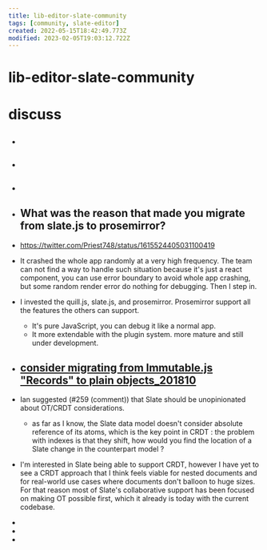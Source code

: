```yaml
---
title: lib-editor-slate-community
tags: [community, slate-editor]
created: 2022-05-15T18:42:49.773Z
modified: 2023-02-05T19:03:12.722Z
---
```


# lib-editor-slate-community

# discuss

- ## 

- ## 

- ## 

- ## What was the reason that made you migrate from slate.js to prosemirror?
- https://twitter.com/Priest748/status/1615524405031100419
- It crashed the whole app randomly at a very high frequency.
The team can not find a way to handle such situation because it's just a react component, you can use error boundary to avoid whole app crashing, but some random render error do nothing for debugging. Then I step in.
- I invested the quill.js, slate.js, and prosemirror. Prosemirror support all the features the others can support.
  - It's pure JavaScript, you can debug it like a normal app.
  - It more extendable with the plugin system. more mature and still under development.

- ## [consider migrating from Immutable.js "Records" to plain objects_201810](https://github.com/ianstormtaylor/slate/issues/2345)
- Ian suggested (#259 (comment)) that Slate should be unopinionated about OT/CRDT considerations.
  - as far as I know, the Slate data model doesn't consider absolute reference of its atoms, which is the key point in CRDT : the problem with indexes is that they shift, how would you find the location of a Slate change in the counterpart model ?
- I'm interested in Slate being able to support CRDT, however I have yet to see a CRDT approach that I think feels viable for nested documents and for real-world use cases where documents don't balloon to huge sizes. For that reason most of Slate's collaborative support has been focused on making OT possible first, which it already is today with the current codebase.
- 
- 
- 
